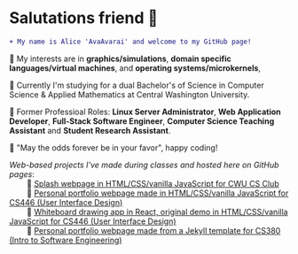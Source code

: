 # Salutations friend 🖖
```diff
+ My name is Alice 'AvaAvarai' and welcome to my GitHub page!
```
🔹 My interests are in **graphics/simulations**, **domain specific languages/virtual machines**, and **operating systems/microkernels**,  

🔹 Currently I'm studying for a dual Bachelor's of Science in Computer Science & Applied Mathematics at Central Washington University.  

🔹 Former Professioal Roles: **Linux Server Administrator**, **Web Application Developer**, **Full-Stack Software Engineer**, **Computer Science Teaching Assistant** and **Student Research Assistant**.  

🎲 "May the odds forever be in your favor", happy coding!

*Web-based projects I've made during classes and hosted here on GitHub pages*:  
&nbsp;&nbsp;&nbsp;&nbsp;&nbsp;&nbsp;&nbsp;&nbsp;🔹 [Splash webpage in HTML/CSS/vanilla JavaScript for CWU CS Club](https://cwu-cs-club.github.io/club-webpage-splash/)  
&nbsp;&nbsp;&nbsp;&nbsp;&nbsp;&nbsp;&nbsp;&nbsp;🔹 [Personal portfolio webpage made in HTML/CSS/vanilla JavaScript for CS446 (User Interface Design)](https://avaavarai.github.io/cs446-portfolio-webpage/)  
&nbsp;&nbsp;&nbsp;&nbsp;&nbsp;&nbsp;&nbsp;&nbsp;🔹 [Whiteboard drawing app in React, original demo in HTML/CSS/vanilla JavaScript for CS446 (User Interface Design)](https://avaavarai.github.io/CS446_MapMaker/)  
&nbsp;&nbsp;&nbsp;&nbsp;&nbsp;&nbsp;&nbsp;&nbsp;🔹 [Personal portfolio webpage made from a Jekyll template for CS380 (Intro to Software Engineering)](https://avaavarai.github.io/AvaAvarai.github.io.CS380/)  
